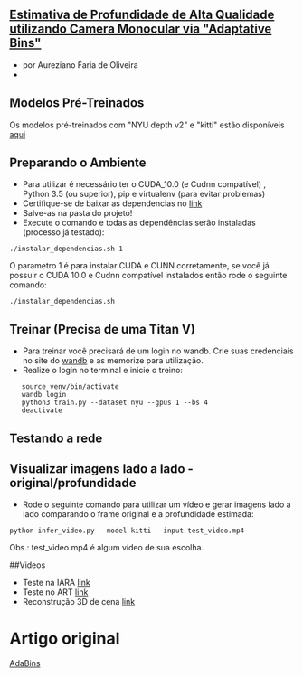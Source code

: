
## [Estimativa de Profundidade de Alta Qualidade utilizando Camera Monocular via "Adaptative Bins"](https://arxiv.org/abs/2011.14141)
* por Aureziano Faria de Oliveira 
* 
## Modelos Pré-Treinados
Os modelos pré-treinados com "NYU depth v2" e "kitti" estão disponíveis [aqui](https://1drv.ms/u/s!AuWRnPR26byUmfRxBQ327hc8eXse2Q?e=AQuYZw)

## Preparando o Ambiente
* Para utilizar é necessário ter o CUDA_10.0 (e Cudnn compatível) , Python 3.5 (ou superior), pip e virtualenv (para evitar problemas)
* Certifique-se de baixar as dependencias no [link](https://1drv.ms/u/s!AuWRnPR26byUmfRbqEF7468fDdHM1g?e=KoabLc)
* Salve-as na pasta do projeto!
* Execute o comando e todas as dependências serão instaladas (processo já testado):
```
./instalar_dependencias.sh 1
```
O parametro 1 é para instalar CUDA e CUNN corretamente, se você já possuir o CUDA 10.0 e Cudnn compatível instalados então rode o seguinte comando:
```
./instalar_dependencias.sh
```

## Treinar (Precisa de uma Titan V)
* Para treinar você precisará de um login no wandb. Crie suas credenciais no site do [wandb](https://wandb.ai/site) e as memorize para utilização.
* Realize o login no terminal e inicie o treino:
```
   source venv/bin/activate
   wandb login
   python3 train.py --dataset nyu --gpus 1 --bs 4
   deactivate
```

## Testando a rede

## Visualizar imagens lado a lado - original/profundidade
* Rode o seguinte comando para utilizar um vídeo e gerar imagens lado a lado comparando o frame original e a profundidade estimada:
```
python infer_video.py --model kitti --input test_video.mp4
```
Obs.: test_video.mp4 é algum vídeo de sua escolha.

##Videos
* Teste na IARA [link](https://drive.google.com/file/d/13mCBEffJffyW3IfMiscd_LGd7QIvCg6A/view?usp=sharing)
* Teste no ART [link](https://drive.google.com/file/d/1uVQEkwH3FG37DfqFSDNCnkQAtotPv8Qe/view?usp=sharing)
* Reconstrução 3D de cena [link](https://drive.google.com/file/d/1D4gJ2SOQs1FMdU1SQi1Hu-FUxOKztI3H/view?usp=sharing)

# Artigo original
[AdaBins](https://arxiv.org/abs/2011.14141)
